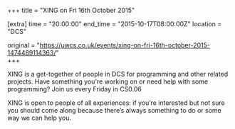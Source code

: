 +++
title = "XING on Fri 16th October 2015"

[extra]
time = "20:00:00"
end_time = "2015-10-17T08:00:00Z"
location = "DCS"

original = "https://uwcs.co.uk/events/xing-on-fri-16th-october-2015-1474489114363/"    
+++

XING is a get-together of people in DCS for programming and other related projects. Have something you're working on or need help with some programming? Join us every Friday in CS0.06

XING is open to people of all experiences: if you’re interested but not sure you should come along because there’s always something to do or some way we can help you.

